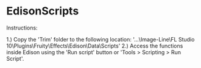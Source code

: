 # EdisonScripts

Instructions:

1.) Copy the 'Trim' folder to the following location:
    '...\Image-Line\FL Studio 10\Plugins\Fruity\Effects\Edison\Data\Scripts'
2.) Access the functions inside Edison using the 'Run script' button or 'Tools > Scripting > Run Script'.
